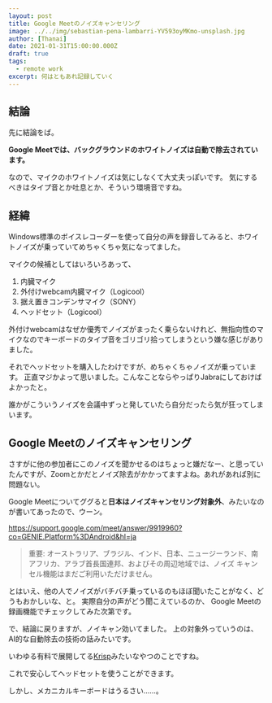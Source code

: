 ```yaml
---
layout: post
title: Google Meetのノイズキャンセリング
image: ../../img/sebastian-pena-lambarri-YV593oyMKmo-unsplash.jpg
author: [Thanai]
date: 2021-01-31T15:00:00.000Z
draft: true
tags:
  - remote work
excerpt: 何はともあれ記録していく
---
```


<!-- prettier-ignore-start -->

## 結論

先に結論をば。

**Google Meetでは、バックグラウンドのホワイトノイズは自動で除去されています。**

なので、マイクのホワイトノイズは気にしなくて大丈夫っぽいです。
気にするべきはタイプ音とか吐息とか、そういう環境音ですね。


## 経緯

Windows標準のボイスレコーダーを使って自分の声を録音してみると、ホワイトノイズが乗っていてめちゃくちゃ気になってました。

マイクの候補としてはいろいろあって、

1. 内臓マイク
1. 外付けwebcam内臓マイク（Logicool）
1. 据え置きコンデンサマイク（SONY）
1. ヘッドセット（Logicool）

外付けwebcamはなぜか優秀でノイズがまったく乗らないけれど、無指向性のマイクなのでキーボードのタイプ音をゴリゴリ拾ってしまうという嫌な感じがありました。

それでヘッドセットを購入したわけですが、めちゃくちゃノイズが乗っています。
正直マジかよって思いました。こんなことならやっぱりJabraにしておけばよかったと。

誰かがこういうノイズを会議中ずっと発していたら自分だったら気が狂ってしまいます。

## Google Meetのノイズキャンセリング

さすがに他の参加者にこのノイズを聞かせるのはちょっと嫌だなー、と思っていたんですが、Zoomとかだとノイズ除去がかかってますよね。あれがあれば別に問題ない。

Google Meetについてググると**日本はノイズキャンセリング対象外**、みたいなのが書いてあったので、ウーン。

https://support.google.com/meet/answer/9919960?co=GENIE.Platform%3DAndroid&hl=ja

> 重要: オーストラリア、ブラジル、インド、日本、ニュージーランド、南アフリカ、アラブ首長国連邦、およびその周辺地域では、ノイズ キャンセル機能はまだご利用いただけません。

とはいえ、他の人でノイズがバチバチ乗っているのもほぼ聞いたことがなく、どうもおかしいな、と。
実際自分の声がどう聞こえているのか、 Google Meetの録画機能でチェックしてみた次第です。

で、結論に戻りますが、ノイキャン効いてました。
上の対象外っていうのは、AI的な自動除去の技術の話みたいです。

いわゆる有料で展開してる[Krisp](https://jp.vcube.com/service/krisp)みたいなやつのことですね。

これで安心してヘッドセットを使うことができます。

しかし、メカニカルキーボードはうるさい……。
<!-- prettier-ignore-end -->

